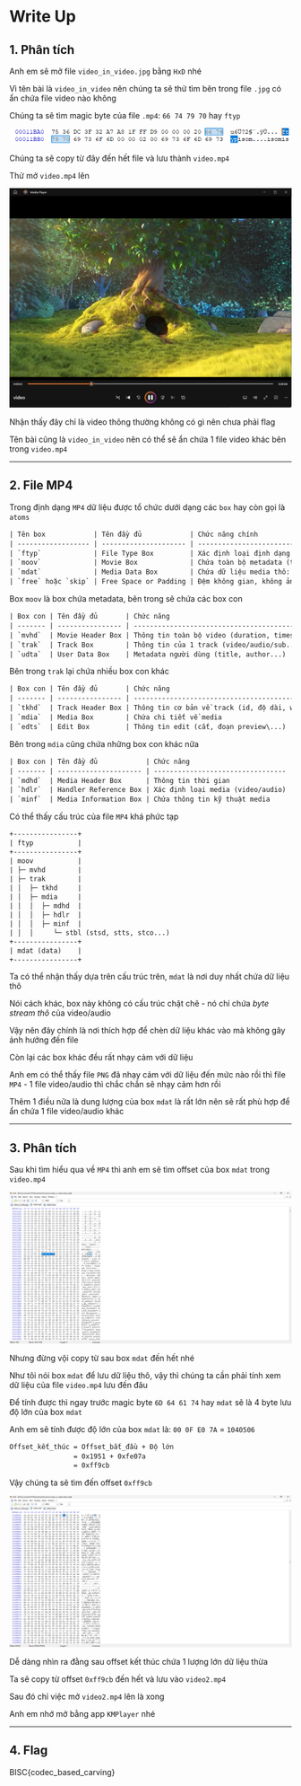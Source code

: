 # Write Up

## 1. Phân tích

Anh em sẽ mở file `video_in_video.jpg` bằng `HxD` nhé

Vì tên bài là `video_in_video` nên chúng ta sẽ thử tìm bên trong file `.jpg` có ẩn chứa file video nào không

Chúng ta sẽ tìm magic byte của file `.mp4`: `66 74 79 70` hay `ftyp`

![alt text](image.png)

Chúng ta sẽ copy từ đây đến hết file và lưu thành `video.mp4`

Thử mở `video.mp4` lên

![alt text](image-1.png)

Nhận thấy đây chỉ là video thông thường không có gì nên chưa phải flag

Tên bài cũng là `video_in_video` nên có thể sẽ ẩn chứa 1 file video khác bên trong `video.mp4`

---

## 2. File MP4

Trong định dạng `MP4` dữ liệu được tổ chức dưới dạng các `box` hay còn gọi là `atoms`

```txt
| Tên box            | Tên đầy đủ            | Chức năng chính                                                   |
| ------------------ | --------------------- | ----------------------------------------------------------------- |
| `ftyp`             | File Type Box         | Xác định loại định dạng file và các chuẩn tương thích             |
| `moov`             | Movie Box             | Chứa toàn bộ metadata (thông tin video/audio, index, timecode...) |
| `mdat`             | Media Data Box        | Chứa dữ liệu media thô: video, audio                              |
| `free` hoặc `skip` | Free Space or Padding | Đệm không gian, không ảnh hưởng đến dữ liệu                       |
```

Box `moov` là box chứa metadata, bên trong sẽ chứa các box con

```txt
| Box con | Tên đầy đủ       | Chức năng                                     |
| ------- | ---------------- | --------------------------------------------- |
| `mvhd`  | Movie Header Box | Thông tin toàn bộ video (duration, timescale) |
| `trak`  | Track Box        | Thông tin của 1 track (video/audio/sub...)    |
| `udta`  | User Data Box    | Metadata người dùng (title, author...)        |
```

Bên trong `trak` lại chứa nhiều box con khác

```txt
| Box con | Tên đầy đủ       | Chức năng                                               |
| ------- | ---------------- | ------------------------------------------------------- |
| `tkhd`  | Track Header Box | Thông tin cơ bản về track (id, độ dài, width/height...) |
| `mdia`  | Media Box        | Chứa chi tiết về media                                  |
| `edts`  | Edit Box         | Thông tin edit (cắt, đoạn preview\...)                  |
```

Bên trong `mdia` cũng chứa những box con khác nữa

```txt
| Box con | Tên đầy đủ            | Chức năng                         |
| ------- | --------------------- | --------------------------------- |
| `mdhd`  | Media Header Box      | Thông tin thời gian               |
| `hdlr`  | Handler Reference Box | Xác định loại media (video/audio) |
| `minf`  | Media Information Box | Chứa thông tin kỹ thuật media     |
```

Có thể thấy cấu trúc của file `MP4` khá phức tạp

```txttxt
+----------------+
| ftyp           |
+----------------+
| moov           |
| ├─ mvhd        |
| ├─ trak        |
| │  ├─ tkhd     |
| │  ├─ mdia     |
| │  │  ├─ mdhd  |
| │  │  ├─ hdlr  |
| │  │  ├─ minf  |
| │  │     └─ stbl (stsd, stts, stco...)  
+----------------+
| mdat (data)    |
+----------------+
```

Ta có thể nhận thấy dựa trên cấu trúc trên, `mdat` là nơi duy nhất chứa dữ liệu thô

Nói cách khác, box này không có cấu trúc chặt chẽ - nó chỉ chứa _byte stream thô_ của video/audio

Vậy nên đây chính là nơi thích hợp để chèn dữ liệu khác vào mà không gây ảnh hưởng đến file

Còn lại các box khác đều rất nhạy cảm với dữ liệu

Anh em có thể thấy file `PNG` đã nhạy cảm với dữ liệu đến mức nào rồi thì file `MP4` - 1 file video/audio thì chắc chắn sẽ nhạy cảm hơn rồi

Thêm 1 điều nữa là dung lượng của box `mdat` là rất lớn nên sẽ rất phù hợp để ẩn chứa 1 file video/audio khác

---

## 3. Phân tích

Sau khi tìm hiểu qua về `MP4` thì anh em sẽ tìm offset của box `mdat` trong `video.mp4`

![alt text](image-2.png)

Nhưng đừng vội copy từ sau box `mdat` đến hết nhé

Như tôi nói box `mdat` để lưu dữ liệu thô, vậy thì chúng ta cần phải tính xem dữ liệu của file `video.mp4` lưu đến đâu

Để tính được thì ngay trước magic byte `6D 64 61 74` hay `mdat` sẽ là 4 byte lưu độ lớn của box `mdat`

Anh em sẽ tính được độ lớn của box `mdat` là: `00 0F E0 7A` = `1040506`

```txt
Offset_kết_thúc = Offset_bắt_đầu + Độ lớn
                = 0x1951 + 0xfe07a
                = 0xff9cb
```

Vậy chúng ta sẽ tìm đến offset `0xff9cb`

![alt text](image-3.png)

Dễ dàng nhìn ra đằng sau offset kết thúc chứa 1 lượng lớn dữ liệu thừa

Ta sẽ copy từ offset `0xff9cb` đến hết và lưu vào `video2.mp4`

Sau đó chỉ việc mở `video2.mp4` lên là xong

Anh em nhớ mở bằng app `KMPlayer` nhé

---

## 4. Flag

BISC{codec_based_carving}